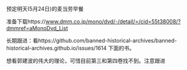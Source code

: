 预定明天(5月24日)的麦当劳早餐



准备下载https://www.dmm.co.jp/mono/dvd/-/detail/=/cid=55t38008/?dmmref=aMonoDvd_List





长期跟进：看https://github.com/banned-historical-archives/banned-historical-archives.github.io/issues/1614 下面的书。

想看郭建波的伟大的理论，可惜目前第三和第四卷找不到。注意跟进

